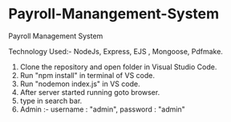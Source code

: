 # Payroll-Manangement-System
Payroll Management System 

Technology Used:-
NodeJs, Express, EJS , Mongoose, Pdfmake.



1. Clone the repository and open folder in Visual Studio Code.
2. Run "npm install" in terminal of VS code.
3. Run "nodemon index.js" in VS code.
4. After server started running goto browser.
5. type             in search bar.
6. Admin :-
    username : "admin",
    password : "admin"
